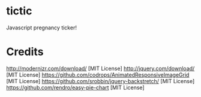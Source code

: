 tictic
======

Javascript pregnancy ticker!


Credits
======
http://modernizr.com/download/                              [MIT License]
http://jquery.com/download/                                 [MIT License]
https://github.com/codrops/AnimatedResponsiveImageGrid      [MIT License]
https://github.com/srobbin/jquery-backstretch/              [MIT License]
https://github.com/rendro/easy-pie-chart                    [MIT License]
